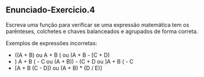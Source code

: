## Enunciado-Exercicio.4

Escreva uma função para verificar se uma expressão
matemática tem os parênteses, colchetes e chaves
balanceados e agrupados de forma correta.

Exemplos de expressões incorretas:
* ((A + B) ou A + B ( ou (A + B - [C + D)
* ) A + B ( - C ou (A + B)) - (C + D ou ]A + B ( - C
* [A + B (C - D]) ou (A + B) * {D / E)]